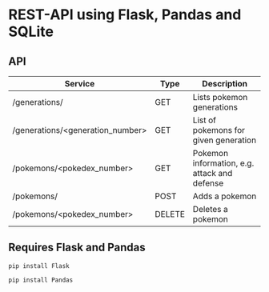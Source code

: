 # REST-API using Flask, Pandas and SQLite

## API

|Service                          |Type  |Description                                             |
|---------------------------------|------|--------------------------------------------------------
|/generations/                    |GET   |Lists pokemon generations                               |
|/generations/<generation_number> |GET   |List of pokemons for given generation                   |
|/pokemons/<pokedex_number>       |GET   |Pokemon information, e.g. attack and defense            |
|/pokemons/                       |POST  |Adds a pokemon                                          |
|/pokemons/<pokedex_number>       |DELETE|Deletes a pokemon                                       |

## Requires Flask and Pandas
`pip install Flask`

`pip install Pandas`
